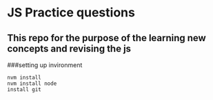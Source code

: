# JS Practice questions

## This repo for the purpose of the learning new concepts and revising the js 

###setting up invironment
```
nvm install 
nvm install node
install git
```